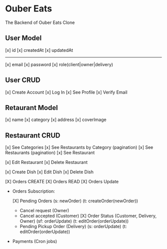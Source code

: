# Ouber Eats #

The Backend of Ouber Eats Clone

## User Model

[x] id
[x] createdAt
[x] updatedAt

---

[x] email
[x] password
[x] role(client|owner|delivery)

## User CRUD

[x] Create Account
[x] Log In
[x] See Profile
[x] Verify Email

## Retaurant Model

[x] name
[x] category
[x] address
[x] coverImage

## Restaurant CRUD

[x] See Categories
[x] See Restaurants by Category (pagination)
[x] See Restaurants (pagination)
[x] See Restaurant

[x] Edit Restaurant
[x] Delete Restaurant

[x] Create Dish
[x] Edit Dish
[x] Delete Dish

[X] Orders CREATE
[X] Orders READ
[X] Orders Update


- Orders Subscription:

  [X] Pending Orders (s: newOrder) (t: createOrder(newOrder))
  - Cancel request (Owner)
  - Cancel accepted (Customer) 
  [X] Order Status (Customer, Delivery, Owner) (sf: orderUpdate) (t: editOrder(orderUpdate))
  - Pending Pickup Order (Delivery) (s: orderUpdate) (t: editOrder(orderUpdate))


- Payments (Cron jobs)